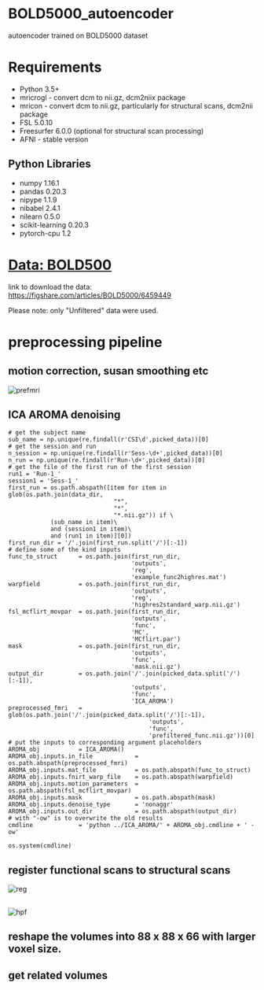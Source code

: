 # BOLD5000_autoencoder
autoencoder trained on BOLD5000 dataset

# Requirements
- Python 3.5+
- mricrogl - convert dcm to nii.gz, dcm2niix package
- mricon - convert dcm to nii.gz, particularly for structural scans, dcm2nii package
- FSL 5.0.10
- Freesurfer 6.0.0 (optional for structural scan processing)
- AFNI - stable version
## Python Libraries
- numpy 1.16.1
- pandas 0.20.3
- nipype 1.1.9
- nibabel 2.4.1
- nilearn 0.5.0
- scikit-learning 0.20.3
- pytorch-cpu 1.2

# [Data: BOLD500](https://bold5000.github.io)

link to download the data: https://figshare.com/articles/BOLD5000/6459449

Please note: only "Unfiltered" data were used.

# preprocessing pipeline
## motion correction, susan smoothing etc
![prefmri](https://github.com/nmningmei/BOLD5000_autoencoder/blob/master/figures/preprocessing_step_1.png)
## ICA AROMA denoising
```
# get the subject name
sub_name = np.unique(re.findall(r'CSI\d',picked_data))[0]
# get the session and run
n_session = np.unique(re.findall(r'Sess-\d+',picked_data))[0]
n_run = np.unique(re.findall(r'Run-\d+',picked_data))[0]
# get the file of the first run of the first session
run1 = 'Run-1_'
session1 = 'Sess-1_'
first_run = os.path.abspath([item for item in glob(os.path.join(data_dir,
                              "*",
                              "*",
                              "*.nii.gz")) if \
            (sub_name in item)\
            and (session1 in item)\
            and (run1 in item)][0])
first_run_dir = '/'.join(first_run.split('/')[:-1])
# define some of the kind inputs
func_to_struct      = os.path.join(first_run_dir,
                                   'outputs',
                                   'reg',
                                   'example_func2highres.mat')
warpfield           = os.path.join(first_run_dir,
                                   'outputs',
                                   'reg',
                                   'highres2standard_warp.nii.gz')
fsl_mcflirt_movpar  = os.path.join(first_run_dir,
                                   'outputs',
                                   'func',
                                   'MC',
                                   'MCflirt.par')
mask                = os.path.join(first_run_dir,
                                   'outputs',
                                   'func',
                                   'mask.nii.gz')
output_dir          = os.path.join('/'.join(picked_data.split('/')[:-1]),
                                   'outputs',
                                   'func',
                                   'ICA_AROMA')
preprocessed_fmri   = glob(os.path.join('/'.join(picked_data.split('/')[:-1]),
                                        'outputs',
                                        'func',
                                        'prefiltered_func.nii.gz'))[0]
# put the inputs to corresponding argument placeholders
AROMA_obj           = ICA_AROMA()
AROMA_obj.inputs.in_file            = os.path.abspath(preprocessed_fmri)
AROMA_obj.inputs.mat_file           = os.path.abspath(func_to_struct)
AROMA_obj.inputs.fnirt_warp_file    = os.path.abspath(warpfield)
AROMA_obj.inputs.motion_parameters  = os.path.abspath(fsl_mcflirt_movpar)
AROMA_obj.inputs.mask               = os.path.abspath(mask)
AROMA_obj.inputs.denoise_type       = 'nonaggr'
AROMA_obj.inputs.out_dir            = os.path.abspath(output_dir)
# with "-ow" is to overwrite the old results
cmdline             = 'python ../ICA_AROMA/' + AROMA_obj.cmdline + ' -ow'

os.system(cmdline)
```
## register functional scans to structural scans
![reg](https://github.com/nmningmei/BOLD5000_autoencoder/blob/master/figures/registrate%20funtional%20scans%20to%20sctural%20scans.png)
##
![hpf](https://github.com/nmningmei/BOLD5000_autoencoder/blob/master/figures/highpass_temp.png)

## reshape the volumes into 88 x 88 x 66 with larger voxel size.

## get related volumes
